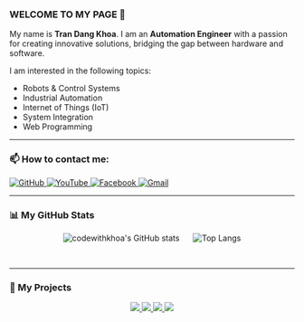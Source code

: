### WELCOME TO MY PAGE 👋

My name is **Tran Dang Khoa**. I am an **Automation Engineer** with a passion for creating innovative solutions, bridging the gap between hardware and software.

I am interested in the following topics:
* Robots & Control Systems
* Industrial Automation
* Internet of Things (IoT)
* System Integration
* Web Programming

---

### 📫 How to contact me:

<p align="left">
<a href="https://github.com/CodeWithKhoa" target="_blank">
<img src="https://img.shields.io/badge/GitHub-100000?style=for-the-badge&logo=github&logoColor=white" alt="GitHub"/>
</a>
<a href="https://youtube.com/@codewithkhoa" target="_blank">
<img src="https://img.shields.io/badge/YouTube-FF0000?style=for-the-badge&logo=youtube&logoColor=white" alt="YouTube"/>
</a>
<a href="https://www.facebook.com/OfficialTranDangKhoa" target="_blank">
<img src="https://img.shields.io/badge/Facebook-1877F2?style=for-the-badge&logo=facebook&logoColor=white" alt="Facebook"/>
</a>
<a href="mailto:trandangkhoa31122006@gmail.com">
<img src="https://img.shields.io/badge/Gmail-D14836?style=for-the-badge&logo=gmail&logoColor=white" alt="Gmail"/>
</a>
</p>

---

### 📊 My GitHub Stats

<p align="center">
  <picture>
    <source media="(prefers-color-scheme: dark)" srcset="https://github-readme-stats.vercel.app/api?username=codewithkhoa&show_icons=true&theme=tokyonight">
    <source media="(prefers-color-scheme: light)" srcset="https://github-readme-stats.vercel.app/api?username=codewithkhoa&show_icons=true&theme=transparent">
    <img src="https://github-readme-stats.vercel.app/api?username=codewithkhoa&show_icons=true&theme=shadow_blue" alt="codewithkhoa's GitHub stats" />
  </picture>
  &nbsp;&nbsp;&nbsp;&nbsp;
  <picture>
    <source media="(prefers-color-scheme: dark)" srcset="https://github-readme-stats.vercel.app/api/top-langs/?username=codewithkhoa&layout=compact&theme=tokyonight&hide=css">
    <source media="(prefers-color-scheme: light)" srcset="https://github-readme-stats.vercel.app/api/top-langs/?username=codewithkhoa&layout=compact&theme=transparent&hide=css">
    <img src="https://github-readme-stats.vercel.app/api/top-langs/?username=codewithkhoa&layout=compact&theme=shadow_blue&hide=css" alt="Top Langs" />
  </picture>
</p>

<br>

---

### 🚀 My Projects

<p align="center">
  <a href="https://github.com/codewithkhoa/Auto_Device_ADB">
    <picture>
      <source media="(prefers-color-scheme: dark)" srcset="https://github-readme-stats.vercel.app/api/pin/?username=codewithkhoa&repo=Auto_Device_ADB&theme=blueberry" />
      <source media="(prefers-color-scheme: light)" srcset="https://github-readme-stats.vercel.app/api/pin/?username=codewithkhoa&repo=Auto_Device_ADB&theme=shadow_blue" />
      <img src="https://github-readme-stats.vercel.app/api/pin/?username=codewithkhoa&repo=Auto_Device_ADB&theme=shadow_blue" />
    </picture>
  </a>
  <a href="https://github.com/codewithkhoa/Diem-danh-hoc-sinh-Face-ID-THPT">
    <picture>
      <source media="(prefers-color-scheme: dark)" srcset="https://github-readme-stats.vercel.app/api/pin/?username=codewithkhoa&repo=Diem-danh-hoc-sinh-Face-ID-THPT&theme=blueberry" />
      <source media="(prefers-color-scheme: light)" srcset="https://github-readme-stats.vercel.app/api/pin/?username=codewithkhoa&repo=Diem-danh-hoc-sinh-Face-ID-THPT&theme=shadow_blue" />
      <img src="https://github-readme-stats.vercel.app/api/pin/?username=codewithkhoa&repo=Diem-danh-hoc-sinh-Face-ID-THPT&theme=shadow_blue" />
    </picture>
  </a>
  <a href="https://github.com/codewithkhoa/pcb_tay_cam">
    <picture>
      <source media="(prefers-color-scheme: dark)" srcset="https://github-readme-stats.vercel.app/api/pin/?username=codewithkhoa&repo=pcb_tay_cam&theme=blueberry" />
      <source media="(prefers-color-scheme: light)" srcset="https://github-readme-stats.vercel.app/api/pin/?username=codewithkhoa&repo=pcb_tay_cam&theme=shadow_blue" />
      <img src="https://github-readme-stats.vercel.app/api/pin/?username=codewithkhoa&repo=pcb_tay_cam&theme=shadow_blue" />
    </picture>
  </a>
  <a href="https://github.com/codewithkhoa/deauther_library">
    <picture>
      <source media="(prefers-color-scheme: dark)" srcset="https://github-readme-stats.vercel.app/api/pin/?username=codewithkhoa&repo=deauther_library&theme=blueberry" />
      <source media="(prefers-color-scheme: light)" srcset="https://github-readme-stats.vercel.app/api/pin/?username=codewithkhoa&repo=deauther_library&theme=shadow_blue" />
      <img src="https://github-readme-stats.vercel.app/api/pin/?username=codewithkhoa&repo=deauther_library&theme=shadow_blue" />
    </picture>
  </a>
</p>
